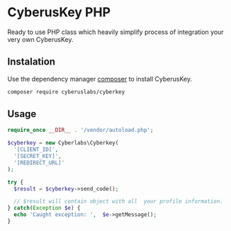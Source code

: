 # CyberusKey PHP

Ready to use PHP class which heavily simplify process of integration your very own CyberusKey.

## Instalation 

Use the dependency manager [composer](https://getcomposer.org/) to install CyberusKey.

```bash
composer require cyberuslabs/cyberkey
```

## Usage

```php
require_once __DIR__ . '/vendor/autoload.php';

$cyberkey = new Cyberlabs\Cyberkey(
  '[CLIENT_ID]',
  '[SECRET_KEY]',
  '[REDIRECT_URL]'
);

try {
  $result = $cyberkey->send_code();

  // $result will contain object with all  your profile information.
} catch(Exception $e) {
  echo 'Caught exception: ',  $e->getMessage(); 
}
```